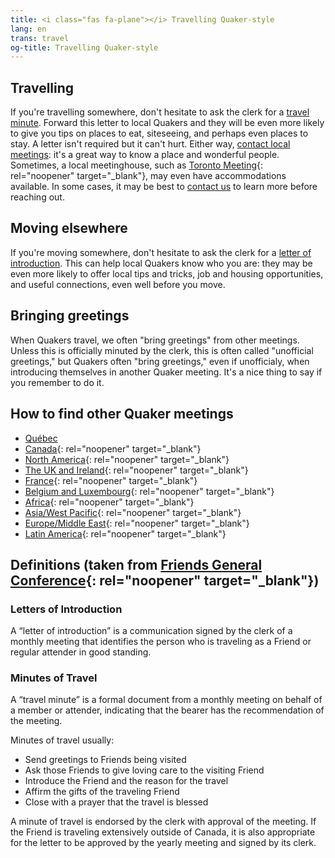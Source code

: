```yaml
---
title: <i class="fas fa-plane"></i> Travelling Quaker-style
lang: en
trans: travel
og-title: Travelling Quaker-style
---
```

## Travelling

If you're travelling somewhere, don't hesitate to ask the clerk for a [travel minute](#travel). Forward this letter to local Quakers and they will be even more likely to give you tips on places to eat, siteseeing, and perhaps even places to stay. A letter isn't required but it can't hurt. Either way, [contact local meetings](#contact): it's a great way to know a place and wonderful people. Sometimes, a local meetinghouse, such as [Toronto Meeting](https://www.torontoquakers.org/){: rel="noopener" target="_blank"}, may even have accommodations available. In some cases, it may be best to [contact us](/contact) to learn more before reaching out.

## Moving elsewhere

If you're moving somewhere, don't hesitate to ask the clerk for a [letter of introduction](#introduction). This can help local Quakers know who you are: they may be even more likely to offer local tips and tricks, job and housing opportunities, and useful connections, even well before you move.

## Bringing greetings

When Quakers travel, we often "bring greetings" from other meetings. Unless this is officially minuted by the clerk, this is often called "unofficial greetings," but Quakers often "bring greetings," even if unofficialy, when introducing themselves in another Quaker meeting. It's a nice thing to say if you remember to do it.

## How to find other Quaker meetings <span class="stanchor"><a name="contact"> </a></span>

* [Québec](/home#-where-we-meet)
* [Canada](https://quaker.ca/who-we-are/find-a-meeting/){: rel="noopener" target="_blank"}
* [North America](https://www.fgcquaker.org/connect/quaker-finder){: rel="noopener" target="_blank"}
* [The UK and Ireland](http://www.quaker.org.uk/organisation-details){: rel="noopener" target="_blank"}
* [France](https://www.quakersenfrance.org/){: rel="noopener" target="_blank"}
* [Belgium and Luxembourg](https://quakers-belux.org/meetings-for-worship-where-and-when/){: rel="noopener" target="_blank"}
* [Africa](http://fwccafrica.org/){: rel="noopener" target="_blank"}
* [Asia/West Pacific](http://fwccawps.org/){: rel="noopener" target="_blank"}
* [Europe/Middle East](http://www.fwccemes.org/fam/){: rel="noopener" target="_blank"}
* [Latin America](http://fwccamericas.org/find_friends/index.shtml){: rel="noopener" target="_blank"}

## Definitions (taken from [Friends General Conference](https://www.fgcquaker.org/resources/explanation-letters-introduction-travel-minutes-and-endorsements){: rel="noopener" target="_blank"})
### Letters of Introduction <span class="stanchor"><a name="introduction"> </a></span>

A “letter of introduction” is a communication signed by the clerk of a monthly meeting that identifies the person who is traveling as a Friend or regular attender in good standing.
### Minutes of Travel <span class="stanchor"><a name="travel"> </a></span>

A “travel minute” is a formal document from a monthly meeting on behalf of a member or attender, indicating that the bearer has the recommendation of the meeting.

Minutes of travel usually:

* Send greetings to Friends being visited
* Ask those Friends to give loving care to the visiting Friend
* Introduce the Friend and the reason for the travel
* Affirm the gifts of the traveling Friend
* Close with a prayer that the travel is blessed

A minute of travel is endorsed by the clerk with approval of the meeting. If the Friend is traveling extensively outside of Canada, it is also appropriate for the letter to be approved by the yearly meeting and signed by its clerk.
